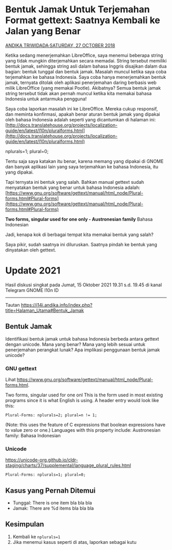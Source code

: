 # Bentuk Jamak Untuk Terjemahan Format gettext: Saatnya Kembali ke Jalan yang Benar

[ANDIKA TRIWIDADA·SATURDAY, 27 OCTOBER 2018](https://www.facebook.com/notes/andika-triwidada/bentuk-jamak-untuk-terjemahan-format-gettext-saatnya-kembali-ke-jalan-yang-benar/2104238809628586/)

Ketika sedang menerjemahkan LibreOffice, saya menemui beberapa string yang tidak mungkin diterjemahkan secara memadai. String tersebut memiliki bentuk jamak, sehingga string asli dalam bahasa Inggris disajikan dalam dua bagian: bentuk tunggal dan bentuk jamak. Masalah muncul ketika saya coba terjemahkan ke bahasa Indonesia. Saya coba hanya menerjemahkan bentuk jamak, ternyata ditolak oleh aplikasi penerjemahan daring berbasis web milik LibreOffice (yang memakai Pootle). Akibatnya? Semua bentuk jamak string tersebut tidak akan pernah muncul ketika kita memakai bahasa Indonesia untuk antarmuka pengguna!

Saya coba laporkan masalah ini ke LibreOffice. Mereka cukup responsif, dan meminta konfirmasi, apakah benar aturan bentuk jamak yang dipakai oleh bahasa Indonesia adalah seperti yang dicantumkan di halaman ini:
[http://docs.translatehouse.org/projects/localization-guide/en/latest/l10n/pluralforms.html](http://docs.translatehouse.org/projects/localization-guide/en/latest/l10n/pluralforms.html)

nplurals=1; plural=0;

Tentu saja saya katakan itu benar, karena memang yang dipakai di GNOME dan banyak aplikasi lain yang saya terjemahkan ke bahasa Indonesia, itu yang dipakai.

Tapi ternyata ini bentuk yang salah. Bahkan manual gettext sudah menyatakan bentuk yang benar untuk bahasa Indonesia adalah:
[https://www.gnu.org/software/gettext/manual/html_node/Plural-forms.html#Plural-forms](https://www.gnu.org/software/gettext/manual/html_node/Plural-forms.html#Plural-forms)

__Two forms, singular used for one only - Austronesian family__ Bahasa Indonesian

Jadi, kenapa kok di berbagai tempat kita memakai bentuk yang salah?

Saya pikir, sudah saatnya ini diluruskan. Saatnya pindah ke bentuk yang dinyatakan oleh gettext.

# Update 2021

Hasil diskusi singkat pada Jumat, 15 Oktober 2021 19.31 s.d. 19.45 di kanal Telegram GNOME l10n ID

---
Tautan https://i14i.andika.info/index.php?title=Halaman_Utama#Bentuk_Jamak

## Bentuk Jamak
Identifikasi bentuk jamak untuk bahasa Indonesia berbeda antara gettext dengan unicode. Mana yang benar? Mana yang lebih sesuai untuk penerjemahan perangkat lunak? Apa implikasi penggunaan bentuk jamak unicode?

### GNU gettext
Lihat https://www.gnu.org/software/gettext/manual/html_node/Plural-forms.html.

Two forms, singular used for one onl This is the form used in most existing programs since it is what English is using. A header entry would look like this:
```
Plural-Forms: nplurals=2; plural=n != 1;
```
(Note: this uses the feature of C expressions that boolean expressions have to value zero or one.) Languages with this property include: Austronesian family: Bahasa Indonesian

### Unicode
https://unicode-org.github.io/cldr-staging/charts/37/supplemental/language_plural_rules.html
```
Plural-Forms: nplurals=1; plural=0;
```

## Kasus yang Pernah Ditemui

- Tunggal: There is one item bla bla bla
- Jamak: There are %d items bla bla bla

## Kesimpulan
1. Kembali ke `nplurals=1`
2. Jika menemui kasus seperti di atas, laporkan sebagai kutu

